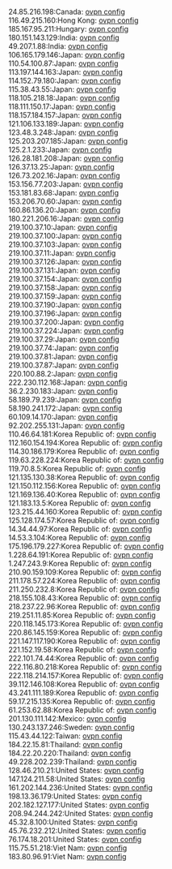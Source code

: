 24.85.216.198:Canada: [ovpn config](vpn/24_85_216_198.ovpn)  
116.49.215.160:Hong Kong: [ovpn config](vpn/116_49_215_160.ovpn)  
185.167.95.211:Hungary: [ovpn config](vpn/185_167_95_211.ovpn)  
180.151.143.129:India: [ovpn config](vpn/180_151_143_129.ovpn)  
49.207.1.88:India: [ovpn config](vpn/49_207_1_88.ovpn)  
106.165.179.146:Japan: [ovpn config](vpn/106_165_179_146.ovpn)  
110.54.100.87:Japan: [ovpn config](vpn/110_54_100_87.ovpn)  
113.197.144.163:Japan: [ovpn config](vpn/113_197_144_163.ovpn)  
114.152.79.180:Japan: [ovpn config](vpn/114_152_79_180.ovpn)  
115.38.43.55:Japan: [ovpn config](vpn/115_38_43_55.ovpn)  
118.105.218.18:Japan: [ovpn config](vpn/118_105_218_18.ovpn)  
118.111.150.17:Japan: [ovpn config](vpn/118_111_150_17.ovpn)  
118.157.184.157:Japan: [ovpn config](vpn/118_157_184_157.ovpn)  
121.106.133.189:Japan: [ovpn config](vpn/121_106_133_189.ovpn)  
123.48.3.248:Japan: [ovpn config](vpn/123_48_3_248.ovpn)  
125.203.207.185:Japan: [ovpn config](vpn/125_203_207_185.ovpn)  
125.2.1.233:Japan: [ovpn config](vpn/125_2_1_233.ovpn)  
126.28.181.208:Japan: [ovpn config](vpn/126_28_181_208.ovpn)  
126.37.13.25:Japan: [ovpn config](vpn/126_37_13_25.ovpn)  
126.73.202.16:Japan: [ovpn config](vpn/126_73_202_16.ovpn)  
153.156.77.203:Japan: [ovpn config](vpn/153_156_77_203.ovpn)  
153.181.83.68:Japan: [ovpn config](vpn/153_181_83_68.ovpn)  
153.206.70.60:Japan: [ovpn config](vpn/153_206_70_60.ovpn)  
160.86.136.20:Japan: [ovpn config](vpn/160_86_136_20.ovpn)  
180.221.206.16:Japan: [ovpn config](vpn/180_221_206_16.ovpn)  
219.100.37.10:Japan: [ovpn config](vpn/219_100_37_10.ovpn)  
219.100.37.100:Japan: [ovpn config](vpn/219_100_37_100.ovpn)  
219.100.37.103:Japan: [ovpn config](vpn/219_100_37_103.ovpn)  
219.100.37.11:Japan: [ovpn config](vpn/219_100_37_11.ovpn)  
219.100.37.126:Japan: [ovpn config](vpn/219_100_37_126.ovpn)  
219.100.37.131:Japan: [ovpn config](vpn/219_100_37_131.ovpn)  
219.100.37.154:Japan: [ovpn config](vpn/219_100_37_154.ovpn)  
219.100.37.158:Japan: [ovpn config](vpn/219_100_37_158.ovpn)  
219.100.37.159:Japan: [ovpn config](vpn/219_100_37_159.ovpn)  
219.100.37.190:Japan: [ovpn config](vpn/219_100_37_190.ovpn)  
219.100.37.196:Japan: [ovpn config](vpn/219_100_37_196.ovpn)  
219.100.37.200:Japan: [ovpn config](vpn/219_100_37_200.ovpn)  
219.100.37.224:Japan: [ovpn config](vpn/219_100_37_224.ovpn)  
219.100.37.29:Japan: [ovpn config](vpn/219_100_37_29.ovpn)  
219.100.37.74:Japan: [ovpn config](vpn/219_100_37_74.ovpn)  
219.100.37.81:Japan: [ovpn config](vpn/219_100_37_81.ovpn)  
219.100.37.87:Japan: [ovpn config](vpn/219_100_37_87.ovpn)  
220.100.88.2:Japan: [ovpn config](vpn/220_100_88_2.ovpn)  
222.230.112.168:Japan: [ovpn config](vpn/222_230_112_168.ovpn)  
36.2.230.183:Japan: [ovpn config](vpn/36_2_230_183.ovpn)  
58.189.79.239:Japan: [ovpn config](vpn/58_189_79_239.ovpn)  
58.190.241.172:Japan: [ovpn config](vpn/58_190_241_172.ovpn)  
60.109.14.170:Japan: [ovpn config](vpn/60_109_14_170.ovpn)  
92.202.255.131:Japan: [ovpn config](vpn/92_202_255_131.ovpn)  
110.46.64.181:Korea Republic of: [ovpn config](vpn/110_46_64_181.ovpn)  
112.160.154.194:Korea Republic of: [ovpn config](vpn/112_160_154_194.ovpn)  
114.30.186.179:Korea Republic of: [ovpn config](vpn/114_30_186_179.ovpn)  
119.63.228.224:Korea Republic of: [ovpn config](vpn/119_63_228_224.ovpn)  
119.70.8.5:Korea Republic of: [ovpn config](vpn/119_70_8_5.ovpn)  
121.135.130.38:Korea Republic of: [ovpn config](vpn/121_135_130_38.ovpn)  
121.150.112.156:Korea Republic of: [ovpn config](vpn/121_150_112_156.ovpn)  
121.169.136.40:Korea Republic of: [ovpn config](vpn/121_169_136_40.ovpn)  
121.183.13.5:Korea Republic of: [ovpn config](vpn/121_183_13_5.ovpn)  
123.215.44.160:Korea Republic of: [ovpn config](vpn/123_215_44_160.ovpn)  
125.128.174.57:Korea Republic of: [ovpn config](vpn/125_128_174_57.ovpn)  
14.34.44.97:Korea Republic of: [ovpn config](vpn/14_34_44_97.ovpn)  
14.53.3.104:Korea Republic of: [ovpn config](vpn/14_53_3_104.ovpn)  
175.196.179.227:Korea Republic of: [ovpn config](vpn/175_196_179_227.ovpn)  
1.228.64.191:Korea Republic of: [ovpn config](vpn/1_228_64_191.ovpn)  
1.247.243.9:Korea Republic of: [ovpn config](vpn/1_247_243_9.ovpn)  
210.90.159.109:Korea Republic of: [ovpn config](vpn/210_90_159_109.ovpn)  
211.178.57.224:Korea Republic of: [ovpn config](vpn/211_178_57_224.ovpn)  
211.250.232.8:Korea Republic of: [ovpn config](vpn/211_250_232_8.ovpn)  
218.155.108.43:Korea Republic of: [ovpn config](vpn/218_155_108_43.ovpn)  
218.237.22.96:Korea Republic of: [ovpn config](vpn/218_237_22_96.ovpn)  
219.251.11.85:Korea Republic of: [ovpn config](vpn/219_251_11_85.ovpn)  
220.118.145.173:Korea Republic of: [ovpn config](vpn/220_118_145_173.ovpn)  
220.86.145.159:Korea Republic of: [ovpn config](vpn/220_86_145_159.ovpn)  
221.147.117.190:Korea Republic of: [ovpn config](vpn/221_147_117_190.ovpn)  
221.152.19.58:Korea Republic of: [ovpn config](vpn/221_152_19_58.ovpn)  
222.101.74.44:Korea Republic of: [ovpn config](vpn/222_101_74_44.ovpn)  
222.116.80.218:Korea Republic of: [ovpn config](vpn/222_116_80_218.ovpn)  
222.118.214.157:Korea Republic of: [ovpn config](vpn/222_118_214_157.ovpn)  
39.112.146.108:Korea Republic of: [ovpn config](vpn/39_112_146_108.ovpn)  
43.241.111.189:Korea Republic of: [ovpn config](vpn/43_241_111_189.ovpn)  
59.17.215.135:Korea Republic of: [ovpn config](vpn/59_17_215_135.ovpn)  
61.253.62.88:Korea Republic of: [ovpn config](vpn/61_253_62_88.ovpn)  
201.130.111.142:Mexico: [ovpn config](vpn/201_130_111_142.ovpn)  
130.243.137.246:Sweden: [ovpn config](vpn/130_243_137_246.ovpn)  
115.43.44.122:Taiwan: [ovpn config](vpn/115_43_44_122.ovpn)  
184.22.15.81:Thailand: [ovpn config](vpn/184_22_15_81.ovpn)  
184.22.20.220:Thailand: [ovpn config](vpn/184_22_20_220.ovpn)  
49.228.202.239:Thailand: [ovpn config](vpn/49_228_202_239.ovpn)  
128.46.210.21:United States: [ovpn config](vpn/128_46_210_21.ovpn)  
147.124.211.58:United States: [ovpn config](vpn/147_124_211_58.ovpn)  
161.202.144.236:United States: [ovpn config](vpn/161_202_144_236.ovpn)  
198.13.36.179:United States: [ovpn config](vpn/198_13_36_179.ovpn)  
202.182.127.177:United States: [ovpn config](vpn/202_182_127_177.ovpn)  
208.94.244.242:United States: [ovpn config](vpn/208_94_244_242.ovpn)  
45.32.8.100:United States: [ovpn config](vpn/45_32_8_100.ovpn)  
45.76.232.212:United States: [ovpn config](vpn/45_76_232_212.ovpn)  
76.174.18.201:United States: [ovpn config](vpn/76_174_18_201.ovpn)  
115.75.51.218:Viet Nam: [ovpn config](vpn/115_75_51_218.ovpn)  
183.80.96.91:Viet Nam: [ovpn config](vpn/183_80_96_91.ovpn)  
